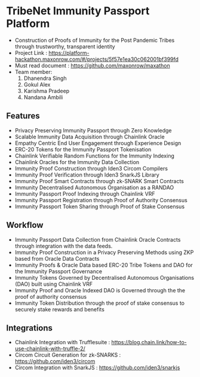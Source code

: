 # TribeNet Immunity Passport Platform
- Construction of Proofs of Immunity for the Post Pandemic Tribes through trustworthy, transparent identity
- Project Link : https://platform-hackathon.maxonrow.com/#/projects/5f57e1ea30c062001bf399fd
- Must read document : https://github.com/maxonrow/maxathon
- Team member: 
  1. Dhanendra Singh 
  2. Gokul Alex
  3. Karishma Pradeep 
  4. Nandana Ambili

## Features
- Privacy Preserving Immunity Passport through Zero Knowledge 
- Scalable Immunity Data Acquisition through Chainlink Oracle
- Empathy Centric End User Engagement through Experience Design
- ERC-20 Tokens for the Immunity Passport Tokenisation
- Chainlink Verifiable Random Functions for the Immunity Indexing
- Chainlink Oracles for the Immunity Data Collection
- Immunity Proof Construction through Iden3 Circom Compilers
- Immunity Proof Verification through Iden3 SnarkJS Library
- Immunity Proof Smart Contracts through zk-SNARK Smart Contracts
- Immunity Decentralised Autonomous Organisation as a RANDAO
- Immunity Passport Proof Indexing through Chainlink VRF
- Immunity Passport Registration through Proof of Authority Consensus
- Immunity Passport Token Sharing through Proof of Stake Consensus

## Workflow
- Immunity Passport Data Collection from Chainlink Oracle Contracts through integration with the data feeds.
- Immunity Proof Construction in a Privacy Preserving Methods using ZKP based from Oracle Data Contracts
- Immunity Proofs & Oracle Data based ERC-20 Tribe Tokens and DAO for the Immunity Passport Governance
- Immunity Tokens Governed by Decentralised Autonomous Organisations (DAO) built using Chainlink VRF
- Immunity Proof and Oracle Indexed DAO is Governed through the the proof of authority consensus
- Immunity Token Distribution through the proof of stake consensus to securely stake rewards and benefits

## Integrations
- Chainlink Integration with Trufflesuite : https://blog.chain.link/how-to-use-chainlink-with-truffle-2/
- Circom Circuit Generation for zk-SNARKS : https://github.com/iden3/circom
- Circom Integration with SnarkJS : https://github.com/iden3/snarkjs
